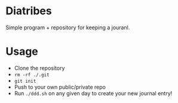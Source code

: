 # Diatribes

Simple program + repository for keeping a jouranl.

# Usage

* Clone the repository
* `rm -rf ./.git`
* `git init`
* Push to your own public/private repo
* Run `./ddd.sh` on any given day to create your new journal entry!